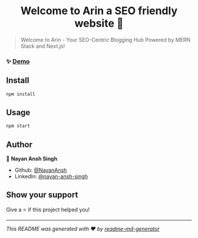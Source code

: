 <h1 align="center">Welcome to Arin a SEO friendly website 👋</h1>
<p>
</p>

> Welcome to Arin - Your SEO-Centric Blogging Hub Powered by MERN Stack and Next.js!

### ✨ [Demo](https://aarin.netlify.app/)

## Install

```sh
npm install
```

## Usage

```sh
npm start
```

## Author

👤 **Nayan Ansh Singh**

* Github: [@NayanAnsh](https://github.com/NayanAnsh)
* LinkedIn: [@nayan-ansh-singh](https://linkedin.com/in/nayan-ansh-singh)

## Show your support

Give a ⭐️ if this project helped you!

***
_This README was generated with ❤️ by [readme-md-generator](https://github.com/kefranabg/readme-md-generator)_
